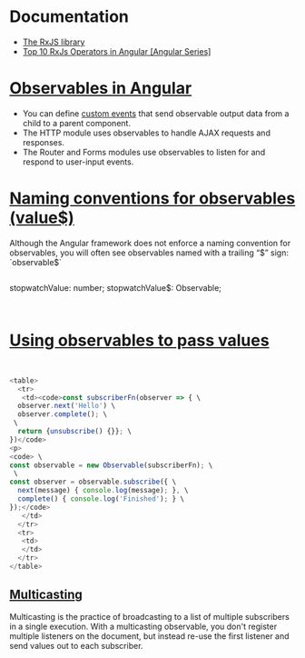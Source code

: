 
# Documentation



* [The RxJS library](https://angular.io/guide/rx-library)
* [Top 10 RxJs Operators in Angular [Angular Series]](https://www.youtube.com/watch?v=5TnWFaI49aw)

# [Observables in Angular](https://angular.io/guide/observables-in-angular)



* You can define [custom events](https://angular.io/guide/event-binding#custom-events-with-eventemitter) that send observable output data from a child to a parent component.
* The HTTP module uses observables to handle AJAX requests and responses.
* The Router and Forms modules use observables to listen for and respond to user-input events.

# [Naming conventions for observables (value$)](https://angular.io/guide/rx-library#naming-conventions-for-observables)

Although the Angular framework does not enforce a naming convention for observables, you will often see observables named with a trailing “$” sign: `observable$`

```js


```
 stopwatchValue: number;
 stopwatchValue$: Observable<number>;
```


```

# [Using observables to pass values](https://angular.io/guide/observables)

```js


<table>
  <tr>
   <td><code>const subscriberFn(observer => { \
  observer.next('Hello') \
  observer.complete(); \
 \
  return {unsubscribe() {}}; \
})</code>
<p>
<code> \
const observable = new Observable(subscriberFn); \
 \
const observer = observable.subscribe({ \
  next(message) { console.log(message); }, \
  complete() { console.log('Finished'); } \
});</code>
   </td>
  </tr>
  <tr>
   <td>
   </td>
  </tr>
</table>


```

## [Multicasting](https://angular.io/guide/observables#multicasting)

Multicasting is the practice of broadcasting to a list of multiple subscribers in a single execution. With a multicasting observable, you don't register multiple listeners on the document, but instead re-use the first listener and send values out to each subscriber.

